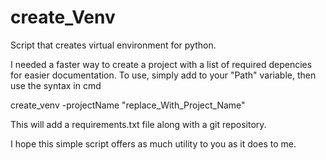 # create_Venv
Script that creates virtual environment for python. 

I needed a faster way to create a project with a list of required depencies for easier documentation. 
To use, simply add to your "Path" variable, then use the syntax in cmd

create_venv -projectName "replace_With_Project_Name"

This will add a requirements.txt file along with a git repository. 

I hope this simple script offers as much utility to you as it does to me. 
